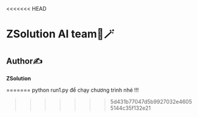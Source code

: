 <<<<<<< HEAD
# ZSolution AI team🌈🪄 

## Author✍️

**ZSolution**


=======
python run1.py để chạy chương trình nhé !!!
>>>>>>> 5d431b77047d5b9927032e46055144c35f132e21
